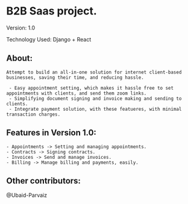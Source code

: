 
# B2B Saas project.

Version: 1.0 

Technology Used: Django + React


## About:
	Attempt to build an all-in-one solution for internet client-based businesses, saving their time, and reducing hassle. 

	 - Easy appointment setting, which makes it hassle free to set appointments with clients, and send them zoom links.
	 - Simplifying document signing and invoice making and sending to clients.
	 - Integrate payment solution, with these featueres, with minimal transaction charges.



## Features in Version 1.0:

	- Appointments -> Setting and managing appointments.
	- Contracts -> Signing contracts.
	- Invoices -> Send and manage invoices.
	- Billing -> Manage billing and payments, easily. 
    

## Other contributors:

@Ubaid-Parvaiz
